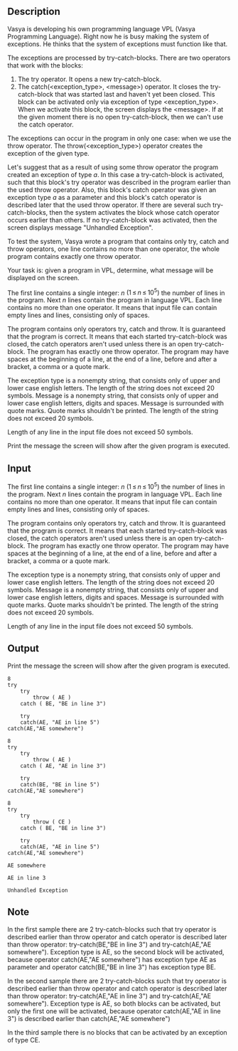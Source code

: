 ## Description

<div><p>Vasya is developing his own programming language VPL (Vasya Programming Language). Right now he is busy making the system of exceptions. He thinks that the system of exceptions must function like that.</p><p>The exceptions are processed by try-catch-blocks. There are two operators that work with the blocks:</p><ol><li> The <span class="tex-font-style-tt">try</span> operator. It opens a new try-catch-block. </li><li> The <span class="tex-font-style-tt">catch(&lt;exception_type&gt;, &lt;message&gt;)</span> operator. It closes the try-catch-block that was started last and haven't yet been closed. This block can be activated only via exception of type &lt;exception_type&gt;. When we activate this block, the screen displays the &lt;message&gt;. If at the given moment there is no open try-catch-block, then we can't use the <span class="tex-font-style-tt">catch</span> operator.</li></ol><p>The exceptions can occur in the program in only one case: when we use the <span class="tex-font-style-tt">throw</span> operator. The <span class="tex-font-style-tt">throw(&lt;exception_type&gt;)</span> operator creates the exception of the given type.</p><p>Let's suggest that as a result of using some <span class="tex-font-style-tt">throw</span> operator the program created an exception of type <span class="tex-span"><i>a</i></span>. In this case a try-catch-block is activated, such that this block's <span class="tex-font-style-tt">try</span> operator was described in the program earlier than the used <span class="tex-font-style-tt">throw</span> operator. Also, this block's <span class="tex-font-style-tt">catch</span> operator was given an exception type <span class="tex-span"><i>a</i></span> as a parameter and this block's <span class="tex-font-style-tt">catch</span> operator is described later that the used <span class="tex-font-style-tt">throw</span> operator. If there are several such try-catch-blocks, then the system activates the block whose <span class="tex-font-style-tt">catch</span> operator occurs earlier than others. If no try-catch-block was activated, then the screen displays message "<span class="tex-font-style-tt">Unhandled Exception</span>".</p><p>To test the system, Vasya wrote a program that contains only <span class="tex-font-style-tt">try</span>, <span class="tex-font-style-tt">catch</span> and <span class="tex-font-style-tt">throw</span> operators, one line contains no more than one operator, the whole program contains exactly one <span class="tex-font-style-tt">throw</span> operator.</p><p>Your task is: given a program in VPL, determine, what message will be displayed on the screen.</p></div><div class="input-specification"><p>The first line contains a single integer: <span class="tex-span"><i>n</i></span> <span class="tex-span">(1 ≤ <i>n</i> ≤ 10<sup class="upper-index">5</sup>)</span> the number of lines in the program. Next <span class="tex-span"><i>n</i></span> lines contain the program in language VPL. Each line contains no more than one operator. It means that input file can contain empty lines and lines, consisting only of spaces.</p><p>The program contains only operators <span class="tex-font-style-tt">try</span>, <span class="tex-font-style-tt">catch</span> and <span class="tex-font-style-tt">throw</span>. It is guaranteed that the program is correct. It means that each started try-catch-block was closed, the <span class="tex-font-style-tt">catch</span> operators aren't used unless there is an open try-catch-block. The program has exactly one <span class="tex-font-style-tt">throw</span> operator. The program may have spaces at the beginning of a line, at the end of a line, before and after a bracket, a comma or a quote mark.</p><p>The exception type is a nonempty string, that consists only of upper and lower case english letters. The length of the string does not exceed 20 symbols. Message is a nonempty string, that consists only of upper and lower case english letters, digits and spaces. Message is surrounded with quote marks. Quote marks shouldn't be printed. The length of the string does not exceed 20 symbols.</p><p>Length of any line in the input file does not exceed 50 symbols. </p></div><div class="output-specification"><p>Print the message the screen will show after the given program is executed.</p></div>

## Input

<p>The first line contains a single integer: <span class="tex-span"><i>n</i></span> <span class="tex-span">(1 ≤ <i>n</i> ≤ 10<sup class="upper-index">5</sup>)</span> the number of lines in the program. Next <span class="tex-span"><i>n</i></span> lines contain the program in language VPL. Each line contains no more than one operator. It means that input file can contain empty lines and lines, consisting only of spaces.</p><p>The program contains only operators <span class="tex-font-style-tt">try</span>, <span class="tex-font-style-tt">catch</span> and <span class="tex-font-style-tt">throw</span>. It is guaranteed that the program is correct. It means that each started try-catch-block was closed, the <span class="tex-font-style-tt">catch</span> operators aren't used unless there is an open try-catch-block. The program has exactly one <span class="tex-font-style-tt">throw</span> operator. The program may have spaces at the beginning of a line, at the end of a line, before and after a bracket, a comma or a quote mark.</p><p>The exception type is a nonempty string, that consists only of upper and lower case english letters. The length of the string does not exceed 20 symbols. Message is a nonempty string, that consists only of upper and lower case english letters, digits and spaces. Message is surrounded with quote marks. Quote marks shouldn't be printed. The length of the string does not exceed 20 symbols.</p><p>Length of any line in the input file does not exceed 50 symbols. </p>

## Output

<p>Print the message the screen will show after the given program is executed.</p>





```input1
8
try
    try
        throw ( AE ) 
    catch ( BE, "BE in line 3")

    try
    catch(AE, "AE in line 5") 
catch(AE,"AE somewhere")

```




```input2
8
try
    try
        throw ( AE ) 
    catch ( AE, "AE in line 3")

    try
    catch(BE, "BE in line 5") 
catch(AE,"AE somewhere")

```




```input3
8
try
    try
        throw ( CE ) 
    catch ( BE, "BE in line 3")

    try
    catch(AE, "AE in line 5") 
catch(AE,"AE somewhere")

```




```output1
AE somewhere

```




```output2
AE in line 3

```




```output3
Unhandled Exception

```



## Note

<p>In the first sample there are 2 try-catch-blocks such that <span class="tex-font-style-tt">try</span> operator is described earlier than <span class="tex-font-style-tt">throw</span> operator and <span class="tex-font-style-tt">catch</span> operator is described later than <span class="tex-font-style-tt">throw</span> operator: <span class="tex-font-style-tt">try-catch(BE,"BE in line 3")</span> and <span class="tex-font-style-tt">try-catch(AE,"AE somewhere")</span>. Exception type is AE, so the second block will be activated, because operator <span class="tex-font-style-tt">catch(AE,"AE somewhere")</span> has exception type AE as parameter and operator <span class="tex-font-style-tt">catch(BE,"BE in line 3")</span> has exception type BE.</p><p>In the second sample there are 2 try-catch-blocks such that <span class="tex-font-style-tt">try</span> operator is described earlier than <span class="tex-font-style-tt">throw</span> operator and <span class="tex-font-style-tt">catch</span> operator is described later than <span class="tex-font-style-tt">throw</span> operator: <span class="tex-font-style-tt">try-catch(AE,"AE in line 3")</span> and <span class="tex-font-style-tt">try-catch(AE,"AE somewhere")</span>. Exception type is AE, so both blocks can be activated, but only the first one will be activated, because operator <span class="tex-font-style-tt">catch(AE,"AE in line 3")</span> is described earlier than <span class="tex-font-style-tt">catch(AE,"AE somewhere")</span></p><p>In the third sample there is no blocks that can be activated by an exception of type CE.</p>
